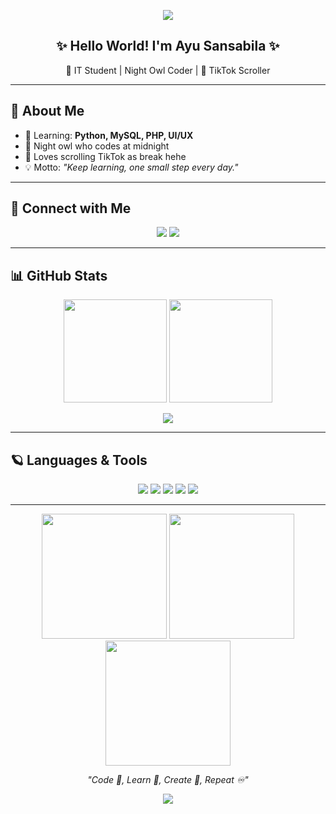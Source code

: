 <!-- Header Banner -->
<p align="center">
  <img src="https://capsule-render.vercel.app/api?type=waving&color=6A0DAD&height=200&section=header&text=Ayu%20Sansabila%20🌌&fontColor=ffffff&fontSize=30&animation=fadeIn&fontAlignY=35"/>
</p>

<h2 align="center">✨ Hello World! I'm Ayu Sansabila ✨</h2>
<p align="center">🌙 IT Student | Night Owl Coder | 📱 TikTok Scroller</p>

---

## 🌌 About Me
- 🌱 Learning: **Python, MySQL, PHP, UI/UX**  
- 🌌 Night owl who codes at midnight  
- 📱 Loves scrolling TikTok as break hehe  
- 💡 Motto: *"Keep learning, one small step every day."*

---

## 🔗 Connect with Me
<p align="center">
  <a href="https://instagram.com/ayusansabilaa"><img src="https://img.shields.io/badge/Instagram-833AB4?style=for-the-badge&logo=instagram&logoColor=white"/></a>
  <a href="mailto:ayusansabila09@gmail.com"><img src="https://img.shields.io/badge/Gmail-D44638?style=for-the-badge&logo=gmail&logoColor=white"/></a>
</p>

---

## 📊 GitHub Stats
<p align="center">
  <img src="https://github-readme-stats.vercel.app/api?username=ayusansabila&show_icons=true&theme=tokyonight" height="165"/>
  <img src="https://github-readme-stats.vercel.app/api/top-langs/?username=ayusansabila&layout=compact&theme=tokyonight" height="165"/>
</p>

<p align="center">
  <img src="https://github-readme-streak-stats.herokuapp.com?user=ayusansabila&theme=tokyonight" />
</p>

---


## 🪐 Languages & Tools
<p align="center">
  <img src="https://img.shields.io/badge/Python-6A0DAD?style=for-the-badge&logo=python&logoColor=white"/>
  <img src="https://img.shields.io/badge/MySQL-4B0082?style=for-the-badge&logo=mysql&logoColor=white"/>
  <img src="https://img.shields.io/badge/PHP-9370DB?style=for-the-badge&logo=php&logoColor=white"/>
  <img src="https://img.shields.io/badge/Figma-8A2BE2?style=for-the-badge&logo=figma&logoColor=white"/>
  <img src="https://img.shields.io/badge/Word-6A0DAD?style=for-the-badge&logo=microsoftword&logoColor=white"/>
</p>

---

<p align="center">
  <img src="https://media.giphy.com/media/3o7qE1YN7aBOFPRw8E/giphy.gif" width="200"/>  
  <img src="https://media.giphy.com/media/26tPplGWjN0xLybiU/giphy.gif" width="200"/>  
  <img src="https://media.giphy.com/media/l0MYt5jPR6QX5pnqM/giphy.gif" width="200"/>  
</p>

<p align="center"><em>"Code 🌙, Learn 🌌, Create 🌠, Repeat ♾️"</em></p>

<!-- Footer -->
<p align="center">
  <img src="https://capsule-render.vercel.app/api?type=waving&color=4B0082&height=150&section=footer"/>
</p>
